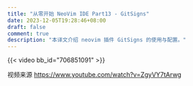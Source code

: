 ```yaml
---
title: "从零开始 NeoVim IDE Part13 - GitSigns"
date: 2023-12-05T19:28:46+08:00
draft: false
comment: true
description: "本译文介绍 neovim 插件 GitSigns 的使用与配置。"
---
```


{{< video bb_id="706851091" >}}

视频来源 https://www.youtube.com/watch?v=ZgyVY7tArwg

